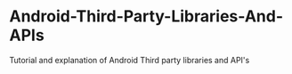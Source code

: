 # Android-Third-Party-Libraries-And-APIs

Tutorial and explanation of Android Third party libraries and API's
